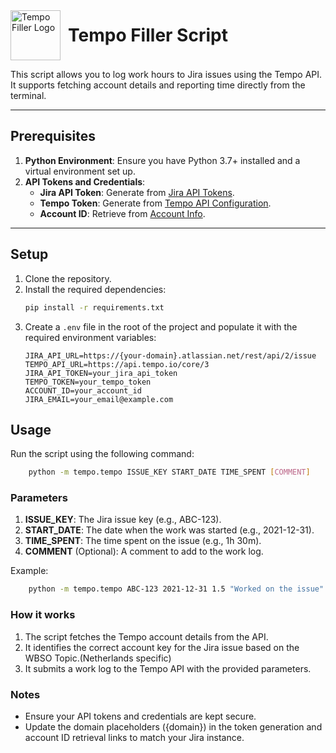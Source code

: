 <div style="display: flex; align-items: center; gap: 12px;" dir="auto">
  <a target="_blank" rel="noopener noreferrer" href="https://private-user-images.githubusercontent.com/33763156/448293130-07ab4b47-cfb8-4237-8055-783a5326f710.png?...">
    <img src="https://private-user-images.githubusercontent.com/33763156/448293130-07ab4b47-cfb8-4237-8055-783a5326f710.png?..." alt="Tempo Filler Logo" width="80" style="max-width: 100%;" />
  </a>
  <h1 style="margin: 0;">Tempo Filler Script</h1>
</div>


This script allows you to log work hours to Jira issues using the Tempo API. It supports fetching account details and reporting time directly from the terminal.

---

## Prerequisites

1. **Python Environment**: Ensure you have Python 3.7+ installed and a virtual environment set up.
2. **API Tokens and Credentials**:
   - **Jira API Token**: Generate from [Jira API Tokens](https://id.atlassian.com/manage-profile/security/api-tokens).
   - **Tempo Token**: Generate from [Tempo API Configuration](https://{domain}.atlassian.net/plugins/servlet/ac/io.tempo.jira/tempo-app#!/configuration/api-integration).
   - **Account ID**: Retrieve from [Account Info](https://{domain}.atlassian.net/rest/api/3/myself).

---

## Setup

1. Clone the repository.
2. Install the required dependencies:
   ```bash
   pip install -r requirements.txt
   ```
3. Create a `.env` file in the root of the project and populate it with the required environment variables:
   ```env
   JIRA_API_URL=https://{your-domain}.atlassian.net/rest/api/2/issue
   TEMPO_API_URL=https://api.tempo.io/core/3
   JIRA_API_TOKEN=your_jira_api_token
   TEMPO_TOKEN=your_tempo_token
   ACCOUNT_ID=your_account_id
   JIRA_EMAIL=your_email@example.com
   ```

## Usage

Run the script using the following command:

```bash
    python -m tempo.tempo ISSUE_KEY START_DATE TIME_SPENT [COMMENT]
```

### Parameters

1. **ISSUE_KEY**: The Jira issue key (e.g., ABC-123).
2. **START_DATE**: The date when the work was started (e.g., 2021-12-31).
3. **TIME_SPENT**: The time spent on the issue (e.g., 1h 30m).
4. **COMMENT** (Optional): A comment to add to the work log.

Example:

```bash
    python -m tempo.tempo ABC-123 2021-12-31 1.5 "Worked on the issue"
```

### How it works

1. The script fetches the Tempo account details from the API.
2. It identifies the correct account key for the Jira issue based on the WBSO Topic.(Netherlands specific)
3. It submits a work log to the Tempo API with the provided parameters.

### Notes

- Ensure your API tokens and credentials are kept secure.
- Update the domain placeholders ({domain}) in the token generation and account ID retrieval links to match your Jira instance.
